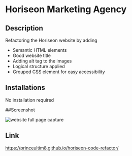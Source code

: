 # Horiseon Marketing Agency

## Description
Refactoring the Horiseon website by adding
- Semantic HTML elements
- Good website title
- Adding alt tag to the images
- Logical structure applied
- Grouped CSS element for easy accessibility

## Installations
No installation required

##Screenshot

<img src="./assets/screenshot.png" alt="website full page capture" />

## Link
https://princeultim8.github.io/horiseon-code-refactor/
